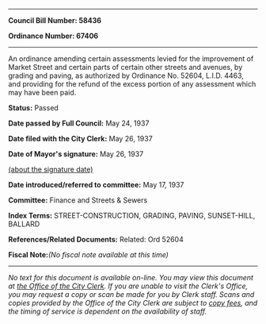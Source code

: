 

********

**Council Bill Number: 58436**
   
**Ordinance Number: 67406**
********

 An ordinance amending certain assessments levied for the improvement of Market Street and certain parts of certain other streets and avenues, by grading and paving, as authorized by Ordinance No. 52604, L.I.D. 4463, and providing for the refund of the excess portion of any assessment which may have been paid.

**Status:** Passed
   
**Date passed by Full Council:** May 24, 1937
   
**Date filed with the City Clerk:** May 26, 1937
   
**Date of Mayor's signature:** May 26, 1937
   
[(about the signature date)](/~public/approvaldate.htm)
   
   
   
**Date introduced/referred to committee:** May 17, 1937
   
**Committee:** Finance and Streets & Sewers
   
   
**Index Terms:** STREET-CONSTRUCTION, GRADING, PAVING, SUNSET-HILL, BALLARD

**References/Related Documents:** Related: Ord 52604

**Fiscal Note:**_(No fiscal note available at this time)_
********

_No text for this document is available on-line. You may view this document at [the Office of the City Clerk](http://www.seattle.gov/leg/clerk/contactUs.htm). If you are unable to visit the Clerk's Office, you may request a copy or scan be made for you by Clerk staff. Scans and copies provided by the Office of the City Clerk are subject to [copy fees](http://clerk.seattle.gov/~public/clerkfees.htm), and the timing of service is dependent on the availability of staff._


